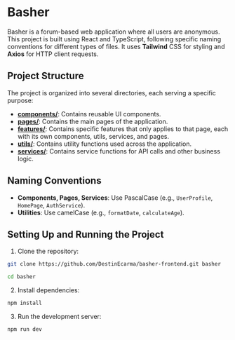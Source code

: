 # Basher

Basher is a forum-based web application where all users are anonymous. This project is built using React and TypeScript, following specific naming conventions for different types of files. It uses **Tailwind** CSS for styling and **Axios** for HTTP client requests.

## Project Structure

The project is organized into several directories, each serving a specific purpose:

- [**components/**](./src/components/README.md): Contains reusable UI components.
- [**pages/**](./src/pages/README.md): Contains the main pages of the application.
- [**features/**](./src/features/README.md): Contains specific features that only applies to that page, each with its own components, utils, services, and pages.
- [**utils/**](./src/utils/README.md): Contains utility functions used across the application.
- [**services/**](./src/services/README.md): Contains service functions for API calls and other business logic.

## Naming Conventions

- **Components, Pages, Services**: Use PascalCase (e.g., `UserProfile`, `HomePage`, `AuthService`).
- **Utilities**: Use camelCase (e.g., `formatDate`, `calculateAge`).

## Setting Up and Running the Project

1. Clone the repository:

```sh
git clone https://github.com/DestinEcarma/basher-frontend.git basher

cd basher
```

2. Install dependencies:

```sh
npm install
```

3. Run the development server:

```sh
npm run dev
```
